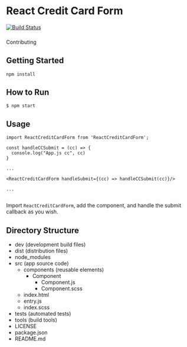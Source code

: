 # React Credit Card Form

[![Build Status](https://travis-ci.org/codehangar/react-credit-card-form.svg?branch=master)](https://travis-ci.org/codehangar/react-credit-card-form)

###
Contributing

## Getting Started
```shell
npm install
```

## How to Run
```shell
$ npm start
```

## Usage
```
import ReactCreditCardForm from 'ReactCreditCardForm';

const handleCCSubmit = (cc) => {
  console.log("App.js cc", cc)
}

...

<ReactCreditCardForm handleSubmit={(cc) => handleCCSubmit(cc)}/>

...


```
Import `ReactCreditCardForm`, add the component, and handle the submit callback as you wish.



## Directory Structure
- dev (development build files)
- dist (distribution files)
- node_modules
- src (app source code)
  - components (reusable elements)
    - Component
      - Component.js
      - Component.scss
  - index.html
  - entry.js
  - index.scss
- tests (automated tests)
- tools (build tools)
- LICENSE
- package.json
- README.md

